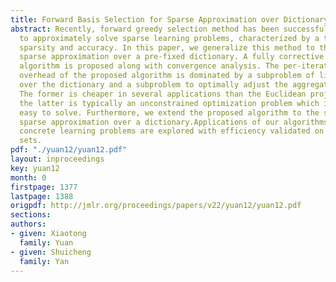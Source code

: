 ```yaml
---
title: Forward Basis Selection for Sparse Approximation over Dictionary
abstract: Recently, forward greedy selection method has been successfully applied
  to approximately solve sparse learning problems, characterized by a trade-off between
  sparsity and accuracy. In this paper, we generalize this method to the setup of
  sparse approximation over a pre-fixed dictionary. A fully corrective forward selection
  algorithm is proposed along with convergence analysis. The per-iteration computational
  overhead of the proposed algorithm is dominated by a subproblem of linear optimization
  over the dictionary and a subproblem to optimally adjust the aggregation weights.
  The former is cheaper in several applications than the Euclidean projection while
  the latter is typically an unconstrained optimization problem which is relatively
  easy to solve. Furthermore, we extend the proposed algorithm to the setting of non-negative/convex
  sparse approximation over a dictionary.Applications of our algorithms to several
  concrete learning problems are explored with efficiency validated on benchmark data
  sets.
pdf: "./yuan12/yuan12.pdf"
layout: inproceedings
key: yuan12
month: 0
firstpage: 1377
lastpage: 1388
origpdf: http://jmlr.org/proceedings/papers/v22/yuan12/yuan12.pdf
sections: 
authors:
- given: Xiaotong
  family: Yuan
- given: Shuicheng
  family: Yan
---
```

